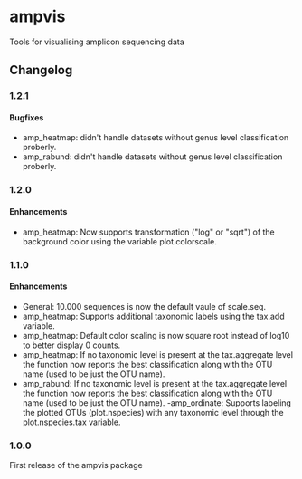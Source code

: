 ampvis
========

Tools for visualising amplicon sequencing data

## Changelog

### 1.2.1
#### Bugfixes
  - amp_heatmap: didn't handle datasets without genus level classification proberly.
  - amp_rabund: didn't handle datasets without genus level classification proberly.

### 1.2.0
#### Enhancements
 - amp_heatmap: Now supports transformation ("log" or "sqrt") of the background color using the variable plot.colorscale.

### 1.1.0
#### Enhancements
 - General: 10.000 sequences is now the default vaule of scale.seq.
 - amp_heatmap: Supports additional taxonomic labels using the tax.add variable.
 - amp_heatmap: Default color scaling is now square root instead of log10 to better display 0 counts.
 - amp_heatmap: If no taxonomic level is present at the tax.aggregate level the function now reports the best classification along with the OTU name (used to be just the OTU name).
 - amp_rabund: If no taxonomic level is present at the tax.aggregate level the function now reports the best classification along with the OTU name (used to be just the OTU name).
 -amp_ordinate: Supports labeling the plotted OTUs (plot.nspecies) with any taxonomic level through the plot.nspecies.tax variable.

### 1.0.0
First release of the ampvis package